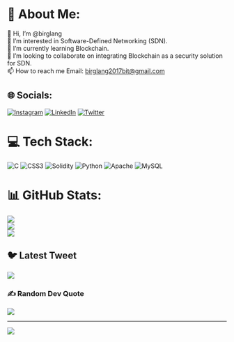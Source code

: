 # 💫 About Me:
👋 Hi, I’m @birglang<br>👀 I’m interested in Software-Defined Networking (SDN).<br>🌱 I’m currently learning Blockchain.<br>💞️ I’m looking to collaborate on integrating Blockchain as a security solution for SDN.<br>📫 How to reach me Email: birglang2017bit@gmail.com


## 🌐 Socials:
[![Instagram](https://img.shields.io/badge/Instagram-%23E4405F.svg?logo=Instagram&logoColor=white)](https://instagram.com/birglang) [![LinkedIn](https://img.shields.io/badge/LinkedIn-%230077B5.svg?logo=linkedin&logoColor=white)](https://linkedin.com/in/birglang-bargayary) [![Twitter](https://img.shields.io/badge/Twitter-%231DA1F2.svg?logo=Twitter&logoColor=white)](https://twitter.com/rackeb_85) 

# 💻 Tech Stack:
![C](https://img.shields.io/badge/c-%2300599C.svg?style=for-the-badge&logo=c&logoColor=white) ![CSS3](https://img.shields.io/badge/css3-%231572B6.svg?style=for-the-badge&logo=css3&logoColor=white) ![Solidity](https://img.shields.io/badge/Solidity-%23363636.svg?style=for-the-badge&logo=solidity&logoColor=white) ![Python](https://img.shields.io/badge/python-3670A0?style=for-the-badge&logo=python&logoColor=ffdd54) ![Apache](https://img.shields.io/badge/apache-%23D42029.svg?style=for-the-badge&logo=apache&logoColor=white) ![MySQL](https://img.shields.io/badge/mysql-%2300f.svg?style=for-the-badge&logo=mysql&logoColor=white)
# 📊 GitHub Stats:
![](https://github-readme-stats.vercel.app/api?username=birglang&theme=radical&hide_border=false&include_all_commits=false&count_private=false)<br/>
![](https://github-readme-streak-stats.herokuapp.com/?user=birglang&theme=radical&hide_border=false)<br/>
![](https://github-readme-stats.vercel.app/api/top-langs/?username=birglang&theme=radical&hide_border=false&include_all_commits=false&count_private=false&layout=compact)

## 🐦 Latest Tweet
[![](https://gtce.itsvg.in/api?username=rackeb_85)](https://github.com/VishwaGauravIn/github-twitter-card-embed)

### ✍️ Random Dev Quote
![](https://quotes-github-readme.vercel.app/api?type=vetical&theme=merko)

---
[![](https://visitcount.itsvg.in/api?id=birglang&icon=0&color=0)](https://visitcount.itsvg.in)

<!-- Proudly created with GPRM ( https://gprm.itsvg.in ) -->

<!---
birglang/birglang is a ✨ special ✨ repository because its `README.md` (this file) appears on your GitHub profile.
You can click the Preview link to take a look at your changes.
--->
